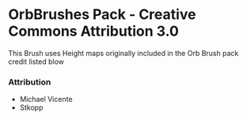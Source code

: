 # OrbBrushes Pack - Creative Commons Attribution 3.0

This Brush uses Height maps originally included in the Orb Brush pack credit listed blow

### Attribution
- Michael Vicente
- Stkopp